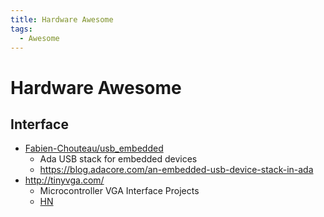 ```yaml
---
title: Hardware Awesome
tags:
  - Awesome
---
```


# Hardware Awesome

## Interface

- [Fabien-Chouteau/usb_embedded](https://github.com/Fabien-Chouteau/usb_embedded)
  - Ada USB stack for embedded devices
  - https://blog.adacore.com/an-embedded-usb-device-stack-in-ada
- http://tinyvga.com/
  - Microcontroller VGA Interface Projects
  - [HN](https://news.ycombinator.com/item?id=29127582)
